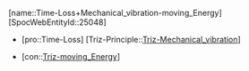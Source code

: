 ﻿---
type: TrizContradiction
aliases:
- Time-Loss+Mechanical_vibration-moving_Energy
license: CC BY-SA 4.0
copyright: https://github.com/SpocWeb
IsDeleted: false
IsReadOnly: false
Confidential: public
tags: 
- Triz/Contradiction
---
[name::Time-Loss+Mechanical_vibration-moving_Energy]
[SpocWebEntityId::25048]
+ [pro::Time-Loss]
[Triz-Principle::[Triz-Mechanical_vibration](tech/Triz/Principle/Triz-Mechanical_vibration.md)]
- [con::[Triz-moving_Energy](tech/Triz/Parameter/Triz-moving_Energy.md)]

